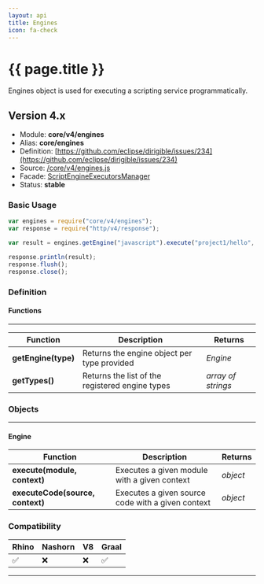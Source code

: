 ```yaml
---
layout: api
title: Engines
icon: fa-check
---
```


{{ page.title }}
===

Engines object is used for executing a scripting service programmatically.

Version 4.x
---

- Module: **core/v4/engines**
- Alias: **core/engines**
- Definition: [https://github.com/eclipse/dirigible/issues/234](https://github.com/eclipse/dirigible/issues/234)
- Source: [/core/v4/engines.js](https://github.com/dirigiblelabs/api-core/blob/master/core/v4/engines.js)
- Facade: [ScriptEngineExecutorsManager](https://github.com/eclipse/dirigible/blob/master/modules/engines/engine-api/src/main/java/org/eclipse/dirigible/engine/api/script/ScriptEngineExecutorsManager.java)
- Status: **stable**

### Basic Usage

```javascript
var engines = require("core/v4/engines");
var response = require("http/v4/response");

var result = engines.getEngine("javascript").execute("project1/hello", {});

response.println(result);
response.flush();
response.close();
```


### Definition

#### Functions

---

Function     | Description | Returns
------------ | ----------- | --------
**getEngine(type)**   | Returns the engine object per type provided | *Engine*
**getTypes()**   | Returns the list of the registered engine types | *array of strings*

### Objects

---

#### Engine

Function     | Description | Returns
------------ | ----------- | --------
**execute(module, context)**   | Executes a given module with a given context | *object*
**executeCode(source, context)**   | Executes a given source code with a given context | *object*


### Compatibility

Rhino | Nashorn | V8 | Graal |
----- | ------- | ---| ------|
 ✅   | ❌      | ❌  |  ✅   |

---


